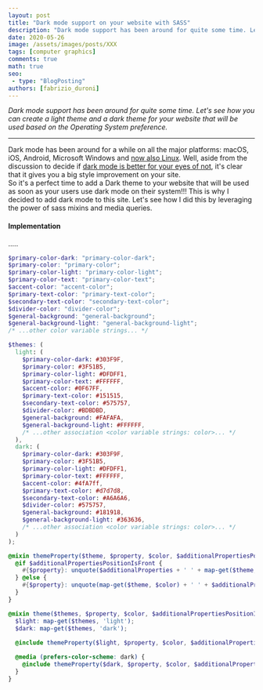 ```yaml
---
layout: post
title: "Dark mode support on your website with SASS"
description: "Dark mode support has been around for quite some time. Let's see how you can create a light theme and a dark theme for your website that will be used based on the Operating System preference."
date: 2020-05-26
image: /assets/images/posts/XXX
tags: [computer graphics]
comments: true
math: true
seo:
 - type: "BlogPosting"
authors: [fabrizio_duroni] 
---
```


*Dark mode support has been around for quite some time. Let's see how you can create a light theme and a dark theme for your website that will be used based on the Operating System preference.*

---

Dark mode has been around for a while on all the major platforms: macOS, iOS, Android, Microsoft Windows and [now also Linux](https://itsfoss.com/dark-mode-ubuntu/ "linux dark mode"). Well, aside from the discussion  to decide if [dark mode is better for your eyes of not](https://www.quora.com/Is-dark-mode-light-text-on-a-dark-background-really-better-for-the-eyes), it's clear that it gives you a big style improvement on your site.  
So it's a perfect time to add a Dark theme to your website that will be used as soon as your users use dark mode on their system!!! This is why I decided to add dark mode to this site. Let's see how I did this by leveraging the power of sass mixins and media queries.

#### Implementation

.....

```scss
$primary-color-dark: "primary-color-dark"; 
$primary-color: "primary-color"; 
$primary-color-light: "primary-color-light"; 
$primary-color-text: "primary-color-text"; 
$accent-color: "accent-color"; 
$primary-text-color: "primary-text-color"; 
$secondary-text-color: "secondary-text-color";
$divider-color: "divider-color";
$general-background: "general-background";
$general-background-light: "general-background-light";
/* ...other color variable strings... */

$themes: (
  light: (
    $primary-color-dark: #303F9F,
    $primary-color: #3F51B5,
    $primary-color-light: #DFDFF1,
    $primary-color-text: #FFFFFF,
    $accent-color: #0F67FF,
    $primary-text-color: #151515,
    $secondary-text-color: #575757,
    $divider-color: #BDBDBD,
    $general-background: #FAFAFA,
    $general-background-light: #FFFFFF,
    /* ...other association <color variable strings: color>... */
  ),
  dark: (
    $primary-color-dark: #303F9F,
    $primary-color: #3F51B5,
    $primary-color-light: #DFDFF1,
    $primary-color-text: #FFFFFF,
    $accent-color: #4fA7ff,
    $primary-text-color: #d7d7d8,
    $secondary-text-color: #A6A6A6,
    $divider-color: #575757,
    $general-background: #181918,
    $general-background-light: #363636,
    /* ...other association <color variable strings: color>... */
  )
);

@mixin themeProperty($theme, $property, $color, $additionalPropertiesPositionIsFront, $additionalProperties) {
  @if $additionalPropertiesPositionIsFront {
    #{$property}: unquote($additionalProperties + ' ' + map-get($theme, $color));    
  } @else { 
    #{$property}: unquote(map-get($theme, $color) + ' ' + $additionalProperties);
  }
}

@mixin theme($themes, $property, $color, $additionalPropertiesPositionIsFront: false, $additionalProperties: '') {
  $light: map-get($themes, 'light');
  $dark: map-get($themes, 'dark');
  
  @include themeProperty($light, $property, $color, $additionalPropertiesPositionIsFront, $additionalProperties);

  @media (prefers-color-scheme: dark) {
    @include themeProperty($dark, $property, $color, $additionalPropertiesPositionIsFront, $additionalProperties);
  }
}
```

